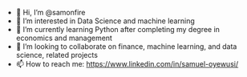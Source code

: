 - 👋 Hi, I’m @samonfire
- 👀 I’m interested in Data Science and machine learning
- 🌱 I’m currently learning Python after completing my degree in economics and management
- 💞️ I’m looking to collaborate on finance, machine learning, and data science, related projects
- 📫 How to reach me: https://www.linkedin.com/in/samuel-oyewusi/

<!---
samonfire/samonfire is a ✨ special ✨ repository because its `README.md` (this file) appears on your GitHub profile.
You can click the Preview link to take a look at your changes.
--->
